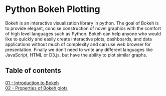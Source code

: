 # Python Bokeh Plotting

Bokeh is an interactive visualization library in python. The goal of Bokeh is to provide elegant, concise construction of novel graphics with the comfort of high level languages such as Python. Bokeh can help anyone who would like to quickly and easily create interactive plots, dashboards, and data applications without much of complexity and can use web browser for presentation. Finally we don’t need to write any different languages like JavaScript, HTML or D3.js, but have the ability to plot similar graphs.

## Table of contents

  <a href="https://github.com/richardajpr/python_bokeh_plotting/blob/master/01%20-%20Introduction%20to%20Bokeh.ipynb" target="_blank">01 - Introduction to Bokeh</a><br>
  <a href="https://github.com/richardajpr/python_bokeh_plotting/blob/master/02%20-%20Properties%20of%20Bokeh%20plots.ipynb" target="_blank">02 - Properties of Bokeh plots</a>
